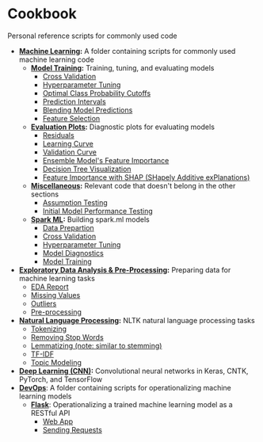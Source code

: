 # Cookbook
Personal reference scripts for commonly used code

- **[Machine Learning](https://github.com/JeffMacaluso/Cookbook/tree/master/MachineLearning):** A folder containing scripts for commonly used machine learning code
    - **[Model Training](https://github.com/JeffMacaluso/Cookbook/blob/master/MachineLearning/ModelTraining.py):** Training, tuning, and evaluating models
        - [Cross Validation](https://github.com/JeffMacaluso/Cookbook/blob/master/MachineLearning/ModelTraining.py#L27)
        - [Hyperparameter Tuning](https://github.com/JeffMacaluso/Cookbook/blob/master/MachineLearning/ModelTraining.py#L39)
        - [Optimal Class Probability Cutoffs](https://github.com/JeffMacaluso/Cookbook/blob/master/MachineLearning/ModelTraining.py#L99)
        - [Prediction Intervals](https://github.com/JeffMacaluso/Cookbook/blob/master/MachineLearning/ModelTraining.py#L177)
        - [Blending Model Predictions](https://github.com/JeffMacaluso/Cookbook/blob/master/MachineLearning/ModelTraining.py#L269)
        - [Feature Selection](https://github.com/JeffMacaluso/Cookbook/blob/master/MachineLearning/ModelTraining.py#L395)
    - **[Evaluation Plots](https://github.com/JeffMacaluso/Cookbook/blob/master/MachineLearning/EvaluationPlots.py):** Diagnostic plots for evaluating models
        - [Residuals](https://github.com/JeffMacaluso/Cookbook/blob/master/MachineLearning/EvaluationPlots.py#L30)
        - [Learning Curve](https://github.com/JeffMacaluso/Cookbook/blob/master/MachineLearning/EvaluationPlots.py#L63)
        - [Validation Curve](https://github.com/JeffMacaluso/Cookbook/blob/master/MachineLearning/EvaluationPlots.py#L91)  
        - [Ensemble Model's Feature Importance](https://github.com/JeffMacaluso/Cookbook/blob/master/MachineLearning/EvaluationPlots.py#L124)
        - [Decision Tree Visualization](https://github.com/JeffMacaluso/Cookbook/blob/master/MachineLearning/EvaluationPlots.py#L142)
        - [Feature Importance with SHAP (SHapely Additive exPlanations)](https://github.com/JeffMacaluso/Cookbook/blob/abbe72115e7732be2b0bccfb3208bcd56b19721d/MachineLearning/EvaluationPlots.py#L173)
    - **[Miscellaneous](https://github.com/JeffMacaluso/Cookbook/blob/master/MachineLearning/Miscellaneous.py):** Relevant code that doesn't belong in the other sections
        - [Assumption Testing](https://github.com/JeffMacaluso/Cookbook/blob/master/MachineLearning/Miscellaneous.py#L27)
        - [Initial Model Performance Testing](https://github.com/JeffMacaluso/Cookbook/blob/master/MachineLearning/Miscellaneous.py#L245)
    - **[Spark ML](https://github.com/JeffMacaluso/Cookbook/blob/master/MachineLearning/SparkML.py):** Building spark.ml models
        - [Data Prepartion](https://github.com/JeffMacaluso/Cookbook/blob/master/MachineLearning/SparkML.py#L9)
        - [Cross Validation](https://github.com/JeffMacaluso/Cookbook/blob/master/MachineLearning/SparkML.py#L60)
        - [Hyperparameter Tuning](https://github.com/JeffMacaluso/Cookbook/blob/master/MachineLearning/SparkML.py#L171)
        - [Model Diagnostics](https://github.com/JeffMacaluso/Cookbook/blob/master/MachineLearning/SparkML.py#L236)
        - [Model Training](https://github.com/JeffMacaluso/Cookbook/blob/master/MachineLearning/SparkML.py#L259)
- **[Exploratory Data Analysis & Pre-Processing](https://github.com/JeffMacaluso/Cookbook/blob/master/EDA%26Preprocessing.py):** Preparing data for machine learning tasks
    - [EDA Report](https://github.com/JeffMacaluso/Cookbook/blob/master/EDA%26Preprocessing.py#L25)
    - [Missing Values](https://github.com/JeffMacaluso/Cookbook/blob/master/EDA%26Preprocessing.py#L34)
    - [Outliers](https://github.com/JeffMacaluso/Cookbook/blob/master/EDA&Preprocessing.py#L154)
    - [Pre-processing](https://github.com/JeffMacaluso/Cookbook/blob/master/EDA&Preprocessing.py#L498)
- **[Natural Language Processing](https://github.com/JeffMacaluso/Cookbook/blob/master/NLP.py):** NLTK natural language processing tasks
    - [Tokenizing](https://github.com/JeffMacaluso/Cookbook/blob/master/NLP.py#L13)
    - [Removing Stop Words](https://github.com/JeffMacaluso/Cookbook/blob/master/NLP.py#L17)
    - [Lemmatizing (note: similar to stemming)](https://github.com/JeffMacaluso/Cookbook/blob/master/NLP.py#L26)
    - [TF-IDF](https://github.com/JeffMacaluso/Cookbook/blob/master/NLP.py#L44)
    - [Topic Modeling](https://github.com/JeffMacaluso/Cookbook/blob/d3c00bfdb8daa9685babaf698292e450d72101f0/NLP.py#L60)
- **[Deep Learning (CNN)](https://nbviewer.jupyter.org/github/JeffMacaluso/Cookbook/blob/master/DeepLearning-CNN.ipynb):** Convolutional neural networks in Keras, CNTK, PyTorch, and TensorFlow
- **[DevOps](https://github.com/JeffMacaluso/Cookbook/tree/master/DevOps)**: A folder containing scripts for operationalizing machine learning models
    - **[Flask](https://github.com/JeffMacaluso/Cookbook/tree/master/DevOps/Flask)**: Operationalizing a trained machine learning model as a RESTful API
        - [Web App](https://github.com/JeffMacaluso/Cookbook/blob/master/DevOps/Flask/app.py)
        - [Sending Requests](https://github.com/JeffMacaluso/Cookbook/blob/master/DevOps/Flask/request.py)
        
